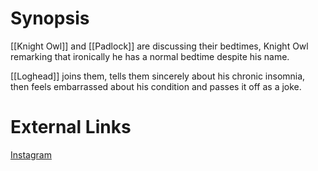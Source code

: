 # Synopsis
[[Knight Owl]] and [[Padlock]] are discussing their bedtimes, Knight Owl remarking that ironically he has a normal bedtime despite his name.

[[Loghead]] joins them, tells them sincerely about his chronic insomnia, then feels embarrassed about his condition and passes it off as a joke.

# External Links
[Instagram](https://www.instagram.com/p/B2Z7_1BDFlT/?igshid=YmMyMTA2M2Y=)